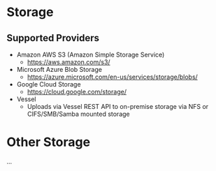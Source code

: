 # Storage

## Supported Providers

* Amazon AWS S3 (Amazon Simple Storage Service)
	* https://aws.amazon.com/s3/
* Microsoft Azure Blob Storage
	* https://azure.microsoft.com/en-us/services/storage/blobs/
* Google Cloud Storage
	* https://cloud.google.com/storage/
* Vessel
	* Uploads via Vessel REST API to on-premise storage via NFS or CIFS/SMB/Samba mounted storage
	
# Other Storage

...